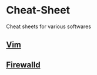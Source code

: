 # Cheat-Sheet
Cheat sheets for various softwares

## [Vim](./vim.md)
## [Firewalld](./firewalld.md)
